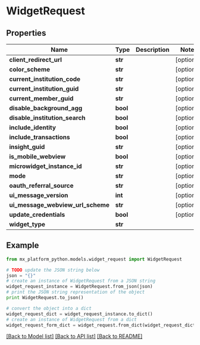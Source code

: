 # WidgetRequest


## Properties
Name | Type | Description | Notes
------------ | ------------- | ------------- | -------------
**client_redirect_url** | **str** |  | [optional] 
**color_scheme** | **str** |  | [optional] 
**current_institution_code** | **str** |  | [optional] 
**current_institution_guid** | **str** |  | [optional] 
**current_member_guid** | **str** |  | [optional] 
**disable_background_agg** | **bool** |  | [optional] 
**disable_institution_search** | **bool** |  | [optional] 
**include_identity** | **bool** |  | [optional] 
**include_transactions** | **bool** |  | [optional] 
**insight_guid** | **str** |  | [optional] 
**is_mobile_webview** | **bool** |  | [optional] 
**microwidget_instance_id** | **str** |  | [optional] 
**mode** | **str** |  | [optional] 
**oauth_referral_source** | **str** |  | [optional] 
**ui_message_version** | **int** |  | [optional] 
**ui_message_webview_url_scheme** | **str** |  | [optional] 
**update_credentials** | **bool** |  | [optional] 
**widget_type** | **str** |  | 

## Example

```python
from mx_platform_python.models.widget_request import WidgetRequest

# TODO update the JSON string below
json = "{}"
# create an instance of WidgetRequest from a JSON string
widget_request_instance = WidgetRequest.from_json(json)
# print the JSON string representation of the object
print WidgetRequest.to_json()

# convert the object into a dict
widget_request_dict = widget_request_instance.to_dict()
# create an instance of WidgetRequest from a dict
widget_request_form_dict = widget_request.from_dict(widget_request_dict)
```
[[Back to Model list]](../README.md#documentation-for-models) [[Back to API list]](../README.md#documentation-for-api-endpoints) [[Back to README]](../README.md)


